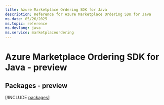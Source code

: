 ```yaml
---
title: Azure Marketplace Ordering SDK for Java
description: Reference for Azure Marketplace Ordering SDK for Java
ms.date: 05/26/2025
ms.topic: reference
ms.devlang: java
ms.service: marketplaceordering
---
```

# Azure Marketplace Ordering SDK for Java - preview
## Packages - preview
[!INCLUDE [packages](marketplace-ordering-index.md)]